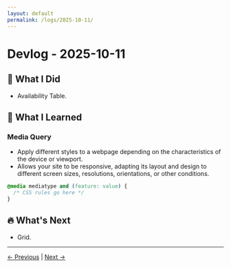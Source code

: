 ```yaml
---
layout: default
permalink: /logs/2025-10-11/
---
```


# Devlog - 2025-10-11

## 🚀 What I Did

- Availability Table.

## 🧠 What I Learned

### Media Query

- Apply different styles to a webpage depending on the characteristics of the device or viewport.
- Allows your site to be responsive, adapting its layout and design to different screen sizes, resolutions, orientations, or other conditions.

```css
@media mediatype and (feature: value) {
  /* CSS rules go here */
}
```

## 🔥 What's Next

- Grid.

---

[← Previous]({{site.baseurl}}/logs/2025-10-09/) | [Next →]({{site.baseurl}}/logs/2025-10-12/)
